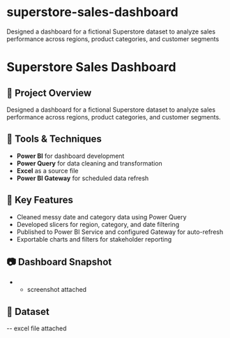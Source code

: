 # superstore-sales-dashboard
Designed a dashboard for a fictional Superstore dataset to analyze sales performance across regions, product categories, and customer segments
# Superstore Sales Dashboard

## 🧠 Project Overview
Designed a dashboard for a fictional Superstore dataset to analyze sales performance across regions, product categories, and customer segments.

## 🔧 Tools & Techniques
- **Power BI** for dashboard development
- **Power Query** for data cleaning and transformation
- **Excel** as a source file
- **Power BI Gateway** for scheduled data refresh

## 🚀 Key Features
- Cleaned messy date and category data using Power Query
- Developed slicers for region, category, and date filtering
- Published to Power BI Service and configured Gateway for auto-refresh
- Exportable charts and filters for stakeholder reporting

## 📷 Dashboard Snapshot
- - screenshot attached
## 📁 Dataset
-- excel file attached

